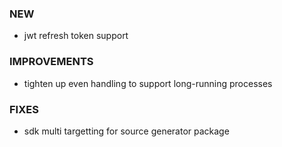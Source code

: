 ### NEW
- jwt refresh token support

### IMPROVEMENTS
- tighten up even handling to support long-running processes

### FIXES
- sdk multi targetting for source generator package